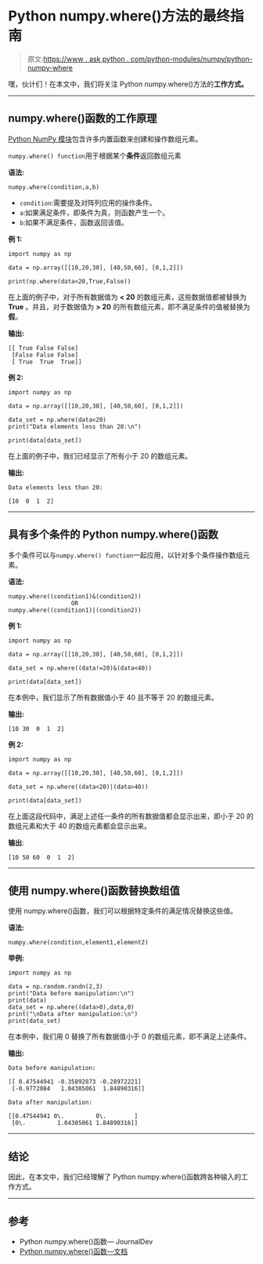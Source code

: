 # Python numpy.where()方法的最终指南

> 原文:[https://www . ask python . com/python-modules/numpy/python-numpy-where](https://www.askpython.com/python-modules/numpy/python-numpy-where)

嘿，伙计们！在本文中，我们将关注 Python numpy.where()方法的**工作方式。**

* * *

## numpy.where()函数的工作原理

[Python NumPy 模块](https://www.askpython.com/python-modules/numpy/python-numpy-arrays)包含许多内置函数来创建和操作数组元素。

`numpy.where() function`用于根据某个**条件**返回数组元素

**语法:**

```
numpy.where(condition,a,b)

```

*   `condition`:需要提及对阵列应用的操作条件。
*   `a`:如果满足条件，即条件为真，则函数产生一个。
*   `b`:如果不满足条件，函数返回该值。

**例 1:**

```
import numpy as np 

data = np.array([[10,20,30], [40,50,60], [0,1,2]]) 

print(np.where(data<20,True,False)) 

```

在上面的例子中，对于所有数据值为 **< 20** 的数组元素，这些数据值都被替换为 **True** 。并且，对于数据值为 **> 20** 的所有数组元素，即不满足条件的值被替换为**假**。

**输出:**

```
[[ True False False]
 [False False False]
 [ True  True  True]]

```

**例 2:**

```
import numpy as np 

data = np.array([[10,20,30], [40,50,60], [0,1,2]]) 

data_set = np.where(data<20) 
print("Data elements less than 20:\n")

print(data[data_set]) 

```

在上面的例子中，我们已经显示了所有小于 20 的数组元素。

**输出:**

```
Data elements less than 20:

[10  0  1  2]

```

* * *

## 具有多个条件的 Python numpy.where()函数

多个条件可以与`numpy.where() function`一起应用，以针对多个条件操作数组元素。

**语法:**

```
numpy.where((condition1)&(condition2))
                  OR
numpy.where((condition1)|(condition2))

```

**例 1:**

```
import numpy as np 

data = np.array([[10,20,30], [40,50,60], [0,1,2]]) 

data_set = np.where((data!=20)&(data<40)) 

print(data[data_set]) 

```

在本例中，我们显示了所有数据值小于 40 且不等于 20 的数组元素。

**输出:**

```
[10 30  0  1  2]

```

**例 2:**

```
import numpy as np 

data = np.array([[10,20,30], [40,50,60], [0,1,2]]) 

data_set = np.where((data<20)|(data>40)) 

print(data[data_set]) 

```

在上面这段代码中，满足上述任一条件的所有数据值都会显示出来，即小于 20 的数组元素和大于 40 的数组元素都会显示出来。

**输出**:

```
[10 50 60  0  1  2]

```

* * *

## 使用 numpy.where()函数替换数组值

使用 numpy.where()函数，我们可以根据特定条件的满足情况替换这些值。

**语法:**

```
numpy.where(condition,element1,element2)

```

**举例:**

```
import numpy as np 

data = np.random.randn(2,3)
print("Data before manipulation:\n")
print(data)
data_set = np.where((data>0),data,0) 
print("\nData after manipulation:\n")
print(data_set) 

```

在本例中，我们用 0 替换了所有数据值小于 0 的数组元素，即不满足上述条件。

**输出:**

```
Data before manipulation:

[[ 0.47544941 -0.35892873 -0.28972221]
 [-0.9772084   1.04305061  1.84890316]]

Data after manipulation:

[[0.47544941 0\.         0\.        ]
 [0\.         1.04305061 1.84890316]]

```

* * *

## 结论

因此，在本文中，我们已经理解了 Python numpy.where()函数跨各种输入的工作方式。

* * *

## 参考

*   Python numpy.where()函数— JournalDev
*   [Python numpy.where()函数—文档](https://numpy.org/doc/stable/reference/generated/numpy.where.html)